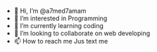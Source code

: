 - 👋 Hi, I’m @a7med7amam
- 👀 I’m interested in Programming
- 🌱 I’m currently learning coding
- 💞️ I’m looking to collaborate on web developing
- 📫 How to reach me Jus text me

<!---
a7med7amam/a7med7amam is a ✨ special ✨ repository because its `README.md` (this file) appears on your GitHub profile.
You can click the Preview link to take a look at your changes.
--->
